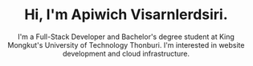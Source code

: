 <h1 align="center">Hi, I'm Apiwich Visarnlerdsiri.</h1>

<p align="center">I'm a Full-Stack Developer and Bachelor's degree student at King Mongkut's University of Technology Thonburi. I'm interested in website development and cloud infrastructure.</p>







